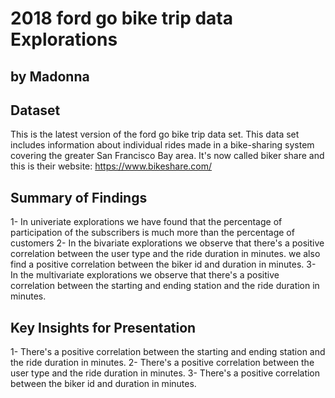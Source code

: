 # 2018 ford go bike trip data Explorations
## by Madonna


## Dataset

This is the latest version of the ford go bike trip data set. This data set includes information about individual rides made in a bike-sharing system covering the greater San Francisco Bay area. It's now called biker share and this is their website: https://www.bikeshare.com/


## Summary of Findings

1- In univeriate explorations we have found that the percentage of participation of the subscribers is much more than the percentage of customers
2- In the bivariate explorations we observe that there's a positive correlation between the user type and the ride duration in minutes. we also find a positive correlation between the biker id and duration in minutes.
3- In the multivariate explorations we observe that there's a positive correlation between the starting and ending station and the ride duration in minutes.

## Key Insights for Presentation

1- There's a positive correlation between the starting and ending station and the ride duration in minutes.
2- There's a positive correlation between the user type and the ride duration in minutes.
3- There's a positive correlation between the biker id and duration in minutes.